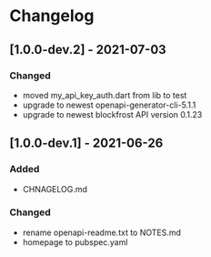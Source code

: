 # Changelog

## [1.0.0-dev.2] - 2021-07-03

### Changed

- moved my_api_key_auth.dart from lib to test
- upgrade to newest openapi-generator-cli-5.1.1
- upgrade to newest blockfrost API version 0.1.23

## [1.0.0-dev.1] - 2021-06-26

### Added

- CHNAGELOG.md

### Changed

- rename openapi-readme.txt to NOTES.md
- homepage to pubspec.yaml
